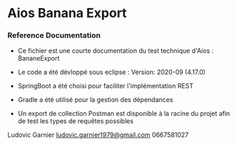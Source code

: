 # Aios Banana Export

### Reference Documentation
* Ce fichier est une courte documentation du test technique d'Aios : BananeExport

* Le code a été dévloppé sous eclipse : Version: 2020-09 (4.17.0)
* SpringBoot a été choisi pour faciliter l'implémentation REST
* Gradle a été utilisé pour la gestion des dépendances
* Un export de collection Postman est disponible à la racine du projet afin de test les types de requêtes possibles

Ludovic Garnier
ludovic.garnier1979@gmail.com
0667581027